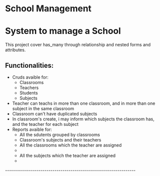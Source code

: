 School Management
==========================

<h1>System to manage a School</h1>

This project cover has_many through relationship and nested forms and attributes.

<h2>Functionalities:</h2>
<ul>
  <li>
    Cruds avaible for:
    <ul>
      <li>Classrooms</li>
      <li>Teachers</li>
      <li>Students</li>
      <li>Subjects</li>
    </ul>
  </li>
  <li>Teacher can teachs in more than one classroom, and in more than one subject in the same classroom</li>
  <li>Classroom can't have duplicated subjects</li>
  <li>In classroom's create, i may inform which subjects the classroom has, and the teacher for each subject</li>
  <li>
    Reports avaible for:
    <ul>
      <li>All the sdutents grouped by classrooms</li>
      <li>Classroom's subjects and their teachers</li>
      <li>All the classrooms which the teacher are assigned<li>
      <li>All the subjects which the teacher are assigned<li>
    </ul>
  </li>  
</ul>
------------------------------------------------------------------
